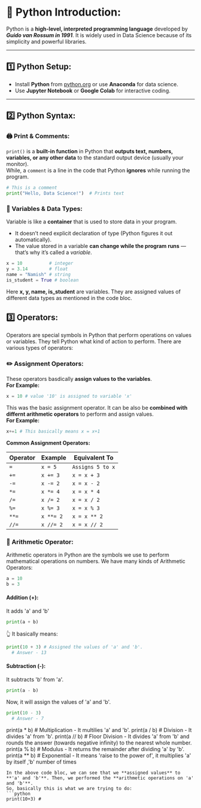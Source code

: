 # 🐍 Python Introduction:

Python is a **high-level, interpreted programming language** developed by ***Guido van Rossum in 1991***. It is widely used in Data Science because of its simplicity and powerful libraries.

---

## 1️⃣ Python Setup:
- Install **Python** from [python.org](https://www.python.org/) or use **Anaconda** for data science.  
- Use **Jupyter Notebook** or **Google Colab** for interactive coding.

---

## 2️⃣ Python Syntax:

### 🖨 Print & Comments:
`print()` is a **built-in function** in Python that **outputs text, numbers, variables, or any other data** to the standard output device (usually your monitor). <br>
While, a `comment` is a line in the code that Python **ignores** while running the program.
```python
# This is a comment
print("Hello, Data Science!")  # Prints text
```
### 📝 Variables & Data Types:
Variable is like a **container** that is used to store data in your program.
  - It doesn’t need explicit declaration of type (Python figures it out automatically).
  - The value stored in a variable **can change while the program runs** — that’s why it’s called a *variable*.
```python
x = 10          # integer
y = 3.14        # float
name = "Namish" # string
is_student = True # boolean
```
Here **x, y, name, is_student** are variables. They are assigned values of different data types as mentioned in the code bloc.
## 3️⃣ Operators:
Operators are special symbols in Python that perform operations on values or variables.
They tell Python what kind of action to perform. There are various types of operators:

### ✏️ Assignment Operators:
These operators basdically **assign values to the variables**.  <br>
**For Example:**
```python
x = 10 # value '10' is assigned to variable 'x'
```
This was the basic assignment operator. It can be also be **combined with differnt arithmetic operators** to perform and assign values. <br>
**For Example:**
```python
x+=1 # This basically means x = x+1
```
**Common Assignment Operators:**

| Operator | Example   | Equivalent To     |
|----------|-----------|-------------------|
| `=`      | `x = 5`   | `Assigns 5 to x`   |
| `+=`     | `x += 3`  | `x = x + 3`       |
| `-=`     | `x -= 2`  | `x = x - 2`       |
| `*=`     | `x *= 4`  | `x = x * 4`       |
| `/=`     | `x /= 2`  | `x = x / 2`       |
| `%=`     | `x %= 3`  | `x = x % 3`       |
| `**=`    | `x **= 2` | `x = x ** 2`      |
| `//=`    | `x //= 2` | `x = x // 2`      |


### 🔢 Arithmetic Operator:
Arithmetic operators in Python are the symbols we use to perform mathematical operations on numbers.
We have many kinds of Arithmetic Operators:
```python
a = 10
b = 3
```
#### Addition (+):
It adds 'a' and 'b'
```python
print(a + b) 
```
👆 It basically means:
```python
print(10 + 3) # Assigned the values of 'a' and 'b'.
  # Answer - 13
```
#### Subtraction (-):
It subtracts 'b' from 'a'.
```python
print(a - b)
```
Now, it will assign the values of 'a' and 'b'.
```python
print(10 - 3)
  # Answer - 7
```
print(a * b)  # Multiplication - It multilies 'a' and 'b'.
print(a / b)  # Division - It divides 'a' from 'b'.
print(a // b) # Floor Division - It divides 'a' from 'b' and rounds the answer (towards negative infinity) to the nearest whole number.
print(a % b)  # Modulus - It returns the remainder after dividing 'a' by 'b'.
print(a ** b) # Exponential - It means 'raise to the power of', it multiplies 'a' by itself ,'b' number of times
```
In the above code bloc, we can see that we **assigned values** to **'a' and 'b'**. Then, we performed the **arithmetic operations on 'a' and 'b'**. 
So, basically this is what we are trying to do:
```python
print(10+3) # 
